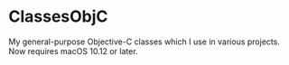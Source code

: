 ClassesObjC
===========

My general-purpose Objective-C classes which I use in various projects.  Now requires macOS 10.12 or later.
